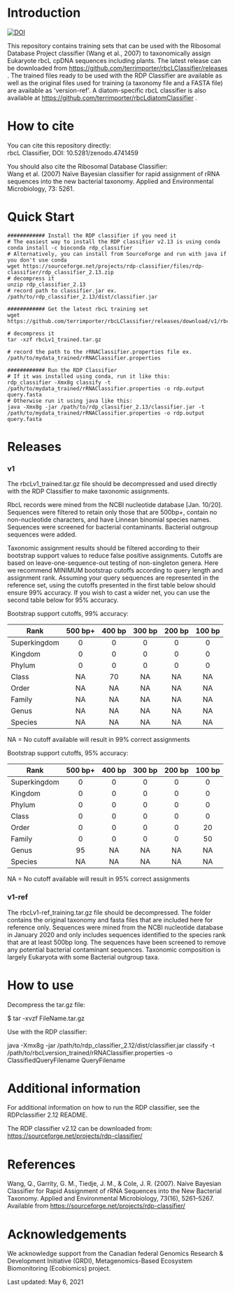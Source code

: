 # Introduction

[![DOI](https://zenodo.org/badge/DOI/10.5281/zenodo.4741459.svg)](https://doi.org/10.5281/zenodo.4741459)  

This repository contains training sets that can be used with the Ribosomal Database Project classifier (Wang et al., 2007) to taxonomically assign Eukaryote rbcL cpDNA sequences including plants.  The latest release can be downloaded from https://github.com/terrimporter/rbcLClassifier/releases .  The trained files ready to be used with the RDP Classifier are available as well as the original files used for training (a taxonomy file and a FASTA file) are available as 'version-ref'.  A diatom-specific rbcL classifier is also available at https://github.com/terrimporter/rbcLdiatomClassifier .

# How to cite

You can cite this repository directly:  
rbcL Classifier, DOI: 10.5281/zenodo.4741459  

You should also cite the Ribosomal Database Classifier:  
Wang et al. (2007) Naïve Bayesian classifier for rapid assignment of rRNA sequences into the new bacterial taxonomy.  Applied and Environmental Microbiology, 73: 5261.

# Quick Start
```linux
############ Install the RDP classifier if you need it
# The easiest way to install the RDP classifier v2.13 is using conda
conda install -c bioconda rdp_classifier
# Alternatively, you can install from SourceForge and run with java if you don't use conda
wget https://sourceforge.net/projects/rdp-classifier/files/rdp-classifier/rdp_classifier_2.13.zip
# decompress it
unzip rdp_classifier_2.13
# record path to classifier.jar ex. /path/to/rdp_classifier_2.13/dist/classifier.jar

############ Get the latest rbcL training set
wget https://github.com/terrimporter/rbcLClassifier/releases/download/v1/rbcLv1_trained.tar.gz

# decompress it
tar -xzf rbcLv1_trained.tar.gz

# record the path to the rRNAClassifier.properties file ex. /path/to/mydata_trained/rRNAClassifier.properties

############ Run the RDP Classifier 
# If it was installed using conda, run it like this:
rdp_classifier -Xmx8g classify -t /path/to/mydata_trained/rRNAClassifier.properties -o rdp.output query.fasta
# Otherwise run it using java like this:
java -Xmx8g -jar /path/to/rdp_classifier_2.13/classifier.jar -t /path/to/mydata_trained/rRNAClassifier.properties -o rdp.output query.fasta
```

# Releases

### v1

The rbcLv1_trained.tar.gz file should be decompressed and used directly with the RDP Classifier to make taxonomic assignments.  

RbcL records were mined from the NCBI nucleotide database [Jan. 10/20]. Sequences were filtered to retain only those that are 500bp+, contain no non-nucleotide characters, and have Linnean binomial species names.  Sequences were screened for bacterial contaminants. Bacterial outgroup sequences were added.

Taxonomic assignment results should be filtered according to their bootstrap support values to reduce false positive assignments. Cutoffs are based on leave-one-sequence-out testing of non-singleton genera. Here we recommend MINIMUM bootstrap cutoffs according to query length and assignment rank. Assuming your query sequences are represented in the reference set, using the cutoffs presented in the first table below should ensure 99% accuracy. If you wish to cast a wider net, you can use the second table below for 95% accuracy.

Bootstrap support cutoffs, 99% accuracy:

Rank | 500 bp+ | 400 bp | 300 bp | 200 bp | 100 bp 
--- |:---:|:---:|:---:|:---:|:---:
Superkingdom | 0 | 0 | 0 | 0 | 0 
Kingdom | 0 | 0 | 0 | 0 | 0 
Phylum | 0 | 0 | 0 | 0 | 0   
Class | NA | 70 | NA | NA | NA 
Order | NA | NA | NA | NA | NA 
Family | NA | NA | NA | NA | NA 
Genus | NA | NA | NA | NA | NA  
Species | NA | NA | NA| NA | NA 

NA = No cutoff available will result in 99% correct assignments

Bootstrap support cutoffs, 95% accuracy:

Rank | 500 bp+ | 400 bp | 300 bp | 200 bp | 100 bp  
--- |:---:|:---:|:---:|:---:|:---:  
Superkingdom | 0 | 0 | 0 | 0 | 0  
Kingdom | 0 | 0 | 0 | 0 | 0  
Phylum | 0 | 0 | 0 | 0 | 0   
Class | 0 | 0 | 0 | 0 | 0  
Order | 0 | 0 | 0 | 0 | 20  
Family | 0 | 0 | 0 | 0 | 50  
Genus | 95 | NA | NA | NA | NA   
Species | NA | NA | NA | NA | NA  

NA = No cutoff available will result in 95% correct assignments

### v1-ref

The rbcLv1-ref_training.tar.gz file should be decompressed.  The folder contains the original taxonomy and fasta files that are included here for reference only.  Sequences were mined from the NCBI nucleotide database in January 2020 and only includes sequences identified to the species rank that are at least 500bp long.  The sequences have been screened to remove any potential bacterial contaminant sequences.  Taxonomic composition is largely Eukaryota with some Bacterial outgroup taxa.  

# How to use

Decompress the tar.gz file:

$ tar -xvzf FileName.tar.gz

Use with the RDP classifier:

java -Xmx8g -jar /path/to/rdp_classifier_2.12/dist/classifier.jar classify -t /path/to/rbcLversion_trained/rRNAClassifier.properties -o ClassifiedQueryFilename QueryFilename

# Additional information

For additional information on how to run the RDP classifier, see the RDPclassifier 2.12 README.

The RDP classifier v2.12 can be downloaded from:
https://sourceforge.net/projects/rdp-classifier/

# References

Wang, Q., Garrity, G. M., Tiedje, J. M., & Cole, J. R. (2007). Naive Bayesian Classifier for Rapid Assignment of rRNA Sequences into the New Bacterial Taxonomy. Applied and Environmental Microbiology, 73(16), 5261–5267. Available from https://sourceforge.net/projects/rdp-classifier/

# Acknowledgements

We acknowledge support from the Canadian federal Genomics Research & Development Initiative (GRDI), Metagenomics-Based Ecosystem Biomonitoring (Ecobiomics) project.

Last updated: May 6, 2021
